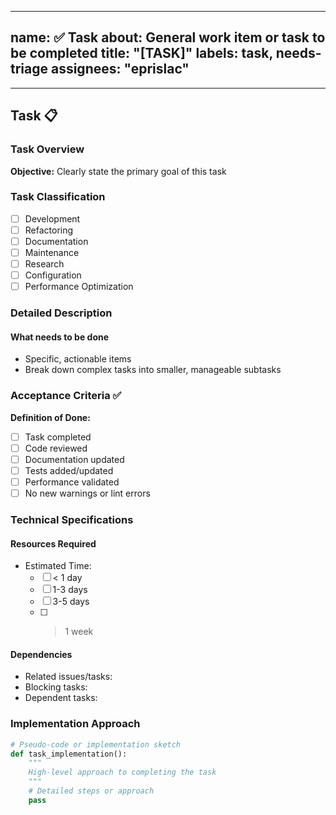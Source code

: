 ------------------------------------------------------
name: ✅ Task
about: General work item or task to be completed
title: "[TASK]"
labels: task, needs-triage
assignees: "eprislac"
---

---

## Task 📋

### Task Overview

<b>Objective:</b> Clearly state the primary goal of this task

### Task Classification

- [ ] Development
- [ ] Refactoring
- [ ] Documentation
- [ ] Maintenance
- [ ] Research
- [ ] Configuration
- [ ] Performance Optimization

### Detailed Description

#### What needs to be done

- Specific, actionable items
- Break down complex tasks into smaller, manageable subtasks

### Acceptance Criteria ✅

<b>Definition of Done:</b>

- [ ] Task completed
- [ ] Code reviewed
- [ ] Documentation updated
- [ ] Tests added/updated
- [ ] Performance validated
- [ ] No new warnings or lint errors

### Technical Specifications

#### Resources Required

- Estimated Time:
  - [ ] < 1 day
  - [ ] 1-3 days
  - [ ] 3-5 days
  - [ ] > 1 week

#### Dependencies

- Related issues/tasks:
- Blocking tasks:
- Dependent tasks:

### Implementation Approach

```python
# Pseudo-code or implementation sketch
def task_implementation():
    """
    High-level approach to completing the task
    """
    # Detailed steps or approach
    pass
```
